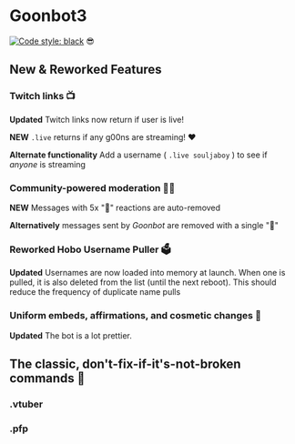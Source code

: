 # Goonbot3
[![Code style: black](https://img.shields.io/badge/code%20style-black-000000.svg)](https://github.com/psf/black) 😎

## New & Reworked Features

### Twitch links 📺

**Updated** Twitch links now return if user is live!

**NEW**  `.live` returns if any g00ns are streaming! ♥

**Alternate functionality** Add a username ( `.live souljaboy` ) to see if *anyone* is streaming

### Community-powered moderation 🧑‍⚖️

**NEW** Messages with 5x "🚮" reactions are auto-removed

**Alternatively** messages sent by *Goonbot* are removed with a single "🚮" 

### Reworked Hobo Username Puller 🗳

**Updated** Usernames are now loaded into memory at launch. When one is pulled, it is also deleted from the list (until the next reboot). This should reduce the frequency of duplicate name pulls

### Uniform embeds, affirmations, and cosmetic changes 🎨

**Updated** The bot is a lot prettier.

## The classic, don't-fix-if-it's-not-broken commands 🌟

### .vtuber
### .pfp
